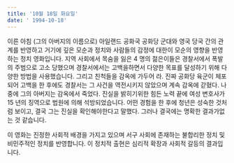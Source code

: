 ```yaml
---
title: '10월 18일 화요일'
date: ' 1994-10-18'
---
```

이른 아침 (그의 아버지의 이름으로) 아일랜드 공화국 공화당 군대와 영국 당국 간의 관계를 반영하고 거기에 깊은 모순과 정치와 사람들의 감정에 대한이 모순의 영향을 반영하는 정치 영화입니다. 지역 사회에서 목숨을 잃은 4 명의 젊은이들은 경찰서에서 폭발의 주범으로 고소 당했으며 경찰서에서는 고백을하면서 다양한 목표를 달성하기 위해 다양한 방법을 사용했습니다. 그리고 친척들을 감옥에 가두어 라. 진짜 공화당 육군이 체포되어 고백을 한 후에도 경찰서는 그 사건을 역전시키지 않았으며 계속 감옥에 갇혔다. 나중에 그의 아버지는 감옥에서 죽었다. 진실을 밝히기위한 힘든 노력 끝에 여성 변호사가 15 년의 징역으로 법원에 의해 석방되었습니다. 어떤 경험을 한 후에 청년은 성숙한 것처럼 보이고, 결국 그는 진실을 확인해야한다고 말했다. 그러나 결국에는 명확한 결과가없는 것 같습니다.

이 영화는 진정한 사회적 배경을 가지고 있으며 서구 사회에 존재하는 불합리한 정치 및 비민주적인 정치를 반영합니다. 이 정치적 출현은 심리적 확장과 사회적 갈등의 결과입니다.

